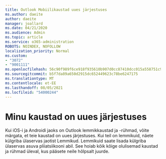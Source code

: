 ```yaml
---
title: Outlook Mobiilikaustad uues järjestuses
ms.author: daeite
author: daeite
manager: joallard
ms.date: 04/21/2020
ms.audience: Admin
ms.topic: article
ms.service: o365-administration
ROBOTS: NOINDEX, NOFOLLOW
localization_priority: Normal
ms.custom:
- "3072"
- "9001111"
ms.openlocfilehash: 56c90f989f6ce918f935610b907d0cc87410dcc015a558751c9065928eb17386
ms.sourcegitcommit: b5f7da89a650d2915dc652449623c78be6247175
ms.translationtype: MT
ms.contentlocale: et-EE
ms.lasthandoff: 08/05/2021
ms.locfileid: "54000244"
---
```

# <a name="my-folders-are-in-a-new-order"></a>Minu kaustad on uues järjestuses

Kui iOS-i ja Androidi jaoks on Outlook lemmikkaustad ja -rühmad, võite märgata, et teie kaustad on uues järjestuses. Kui teil on lemmikuid, näete külgriba ülaservas jaotist Lemmikud. Lemmikuid saate lisada külgriba ülaservas asuva pliiatsiikooni abil. See hoiab kõik kõige olulisemad kaustad ja rühmad üleval, kus pääsete neile hõlpsalt juurde.